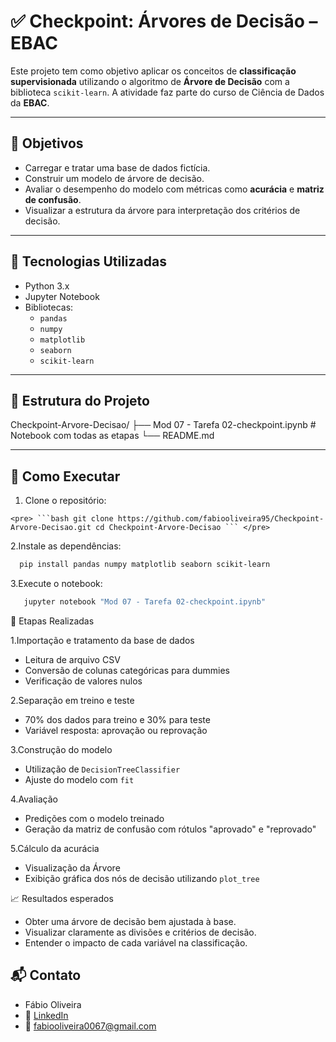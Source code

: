 # ✅ Checkpoint: Árvores de Decisão – EBAC

Este projeto tem como objetivo aplicar os conceitos de **classificação supervisionada** utilizando o algoritmo de **Árvore de Decisão** com a biblioteca `scikit-learn`. A atividade faz parte do curso de Ciência de Dados da **EBAC**.

---

## 🎯 Objetivos

- Carregar e tratar uma base de dados fictícia.
- Construir um modelo de árvore de decisão.
- Avaliar o desempenho do modelo com métricas como **acurácia** e **matriz de confusão**.
- Visualizar a estrutura da árvore para interpretação dos critérios de decisão.

---

## 🧰 Tecnologias Utilizadas

- Python 3.x
- Jupyter Notebook
- Bibliotecas:
  - `pandas`
  - `numpy`
  - `matplotlib`
  - `seaborn`
  - `scikit-learn`

---

## 📁 Estrutura do Projeto

Checkpoint-Arvore-Decisao/ ├── Mod 07 - Tarefa 02-checkpoint.ipynb # Notebook com todas as etapas └── README.md

---

  ## 🚀 Como Executar

  1. Clone o repositório:

    <pre> ```bash git clone https://github.com/fabiooliveira95/Checkpoint-Arvore-Decisao.git cd Checkpoint-Arvore-Decisao ``` </pre>
    

2.Instale as dependências: 

  ```bash
    pip install pandas numpy matplotlib seaborn scikit-learn
  ```

3.Execute o notebook: 

  ```bash
     jupyter notebook "Mod 07 - Tarefa 02-checkpoint.ipynb"
  ```
📝 Etapas Realizadas

1.Importação e tratamento da base de dados
     
   * Leitura de arquivo CSV
   * Conversão de colunas categóricas para dummies
   * Verificação de valores nulos

2.Separação em treino e teste

   * 70% dos dados para treino e 30% para teste
   * Variável resposta: aprovação ou reprovação

3.Construção do modelo

   * Utilização de ``DecisionTreeClassifier``
   * Ajuste do modelo com ``fit``

4.Avaliação

   * Predições com o modelo treinado
   * Geração da matriz de confusão com rótulos "aprovado" e "reprovado"

5.Cálculo da acurácia

   * Visualização da Árvore
   * Exibição gráfica dos nós de decisão utilizando ``plot_tree``

📈 Resultados esperados

  * Obter uma árvore de decisão bem ajustada à base.
  * Visualizar claramente as divisões e critérios de decisão.
  * Entender o impacto de cada variável na classificação.

## 📬 Contato

* Fábio Oliveira
* 🔗 [LinkedIn](https://www.linkedin.com/in/fabio-oliveira-araujo-cientista/)
* 📧 fabiooliveira0067@gmail.com
